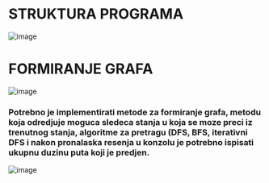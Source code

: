 # STRUKTURA PROGRAMA

![image](https://user-images.githubusercontent.com/49925421/75669216-f5556000-5c7a-11ea-85c2-0d173f4846b6.png)

# FORMIRANJE GRAFA
![image](https://user-images.githubusercontent.com/49925421/75668631-e1f5c500-5c79-11ea-85f6-bc7efde271da.png)

### Potrebno je implementirati metode za formiranje grafa, metodu koja odredjuje moguca sledeca stanja u koja se moze preci iz trenutnog stanja, algoritme za pretragu (DFS, BFS, iterativni DFS i nakon pronalaska resenja u konzolu je potrebno ispisati ukupnu duzinu puta koji je predjen. 

![image](https://user-images.githubusercontent.com/49925421/75669065-a14a7b80-5c7a-11ea-8a05-8e51daea3919.png)
